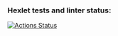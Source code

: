 ### Hexlet tests and linter status:
[![Actions Status](https://github.com/holyrebel/data-analytics-project-92/actions/workflows/hexlet-check.yml/badge.svg)](https://github.com/holyrebel/data-analytics-project-92/actions)